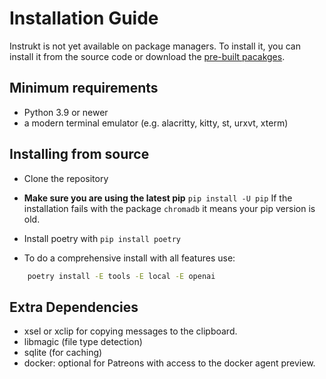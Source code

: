# Installation Guide

Instrukt is not yet available on package managers. To install it, you can install it from the source code or download the [pre-built pacakges](https://github.com/blob42/Instrukt/releases).

## Minimum requirements

- Python 3.9 or newer
- a modern terminal emulator (e.g. alacritty, kitty, st, urxvt, xterm)


## Installing from source

- Clone the repository

- **Make sure you are using the latest pip** `pip install -U pip`
If the installation fails with the package `chromadb` it means
your pip version is old.

- Install poetry with `pip install poetry`
- To do a comprehensive install with all features use:

```sh
    poetry install -E tools -E local -E openai
```

## Extra Dependencies
- xsel or xclip for copying messages to the clipboard.
- libmagic (file type detection)
- sqlite (for caching)
- docker: optional for Patreons with access to the docker agent preview.

